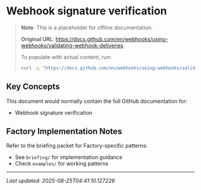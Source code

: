 # Webhook signature verification

> **Note**: This is a placeholder for offline documentation.
> 
> **Original URL**: https://docs.github.com/en/webhooks/using-webhooks/validating-webhook-deliveries
> 
> To populate with actual content, run:
> ```bash
> curl -L "https://docs.github.com/en/webhooks/using-webhooks/validating-webhook-deliveries" > vendor/docs/webhooks.html
> ```

## Key Concepts

This document would normally contain the full GitHub documentation for:
- Webhook signature verification

## Factory Implementation Notes

Refer to the briefing packet for Factory-specific patterns:
- See `briefing/` for implementation guidance
- Check `examples/` for working patterns

---
*Last updated: 2025-08-25T04:41:10.127226*
